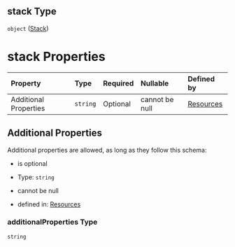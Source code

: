 ## stack Type

`object` ([Stack](resources-properties-resources-properties-actionsecrets-properties-stack.md))

# stack Properties

| Property              | Type     | Required | Nullable       | Defined by                                                                                                                                                                                               |
| :-------------------- | :------- | :------- | :------------- | :------------------------------------------------------------------------------------------------------------------------------------------------------------------------------------------------------- |
| Additional Properties | `string` | Optional | cannot be null | [Resources](resources-properties-resources-properties-actionsecrets-properties-stack-additionalproperties.md "#/properties/Resources/properties/secrets/properties/stack/additionalProperties") |

## Additional Properties

Additional properties are allowed, as long as they follow this schema:



*   is optional

*   Type: `string`

*   cannot be null

*   defined in: [Resources](resources-properties-resources-properties-actionsecrets-properties-stack-additionalproperties.md "#/properties/Resources/properties/secrets/properties/stack/additionalProperties")

### additionalProperties Type

`string`

